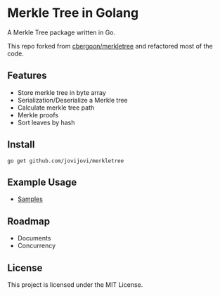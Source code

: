 # Merkle Tree in Golang

A Merkle Tree package written in Go.

This repo forked from [cbergoon/merkletree](https://github.com/cbergoon/merkletree) and refactored most of the code.

## Features

- Store merkle tree in byte array
- Serialization/Deserialize a Merkle tree
- Calculate merkle tree path
- Merkle proofs
- Sort leaves by hash

## Install

```
go get github.com/jovijovi/merkletree
```

## Example Usage

- [Samples](merkle_test.go)

## Roadmap

- Documents
- Concurrency

## License

This project is licensed under the MIT License.
